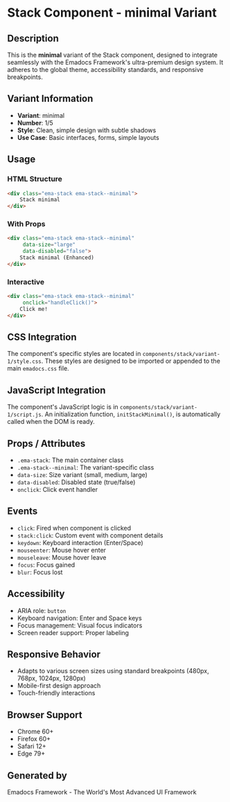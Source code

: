 # Stack Component - minimal Variant

## Description
This is the **minimal** variant of the Stack component, designed to integrate seamlessly with the Emadocs Framework's ultra-premium design system. It adheres to the global theme, accessibility standards, and responsive breakpoints.

## Variant Information
- **Variant**: minimal
- **Number**: 1/5
- **Style**: Clean, simple design with subtle shadows
- **Use Case**: Basic interfaces, forms, simple layouts

## Usage

### HTML Structure
```html
<div class="ema-stack ema-stack--minimal">
    Stack minimal
</div>
```

### With Props
```html
<div class="ema-stack ema-stack--minimal" 
     data-size="large" 
     data-disabled="false">
    Stack minimal (Enhanced)
</div>
```

### Interactive
```html
<div class="ema-stack ema-stack--minimal" 
     onclick="handleClick()">
    Click me!
</div>
```

## CSS Integration
The component's specific styles are located in `components/stack/variant-1/style.css`. These styles are designed to be imported or appended to the main `emadocs.css` file.

## JavaScript Integration
The component's JavaScript logic is in `components/stack/variant-1/script.js`. An initialization function, `initStackMinimal()`, is automatically called when the DOM is ready.

## Props / Attributes
- `.ema-stack`: The main container class
- `.ema-stack--minimal`: The variant-specific class
- `data-size`: Size variant (small, medium, large)
- `data-disabled`: Disabled state (true/false)
- `onclick`: Click event handler

## Events
- `click`: Fired when component is clicked
- `stack:click`: Custom event with component details
- `keydown`: Keyboard interaction (Enter/Space)
- `mouseenter`: Mouse hover enter
- `mouseleave`: Mouse hover leave
- `focus`: Focus gained
- `blur`: Focus lost

## Accessibility
- ARIA role: `button`
- Keyboard navigation: Enter and Space keys
- Focus management: Visual focus indicators
- Screen reader support: Proper labeling

## Responsive Behavior
- Adapts to various screen sizes using standard breakpoints (480px, 768px, 1024px, 1280px)
- Mobile-first design approach
- Touch-friendly interactions

## Browser Support
- Chrome 60+
- Firefox 60+
- Safari 12+
- Edge 79+

## Generated by
Emadocs Framework - The World's Most Advanced UI Framework
